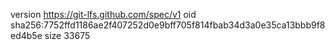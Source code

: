 version https://git-lfs.github.com/spec/v1
oid sha256:7752ffd1186ae2f407252d0e9bff705f814fbab34d3a0e35ca13bbb9f8ed4b5e
size 33675
